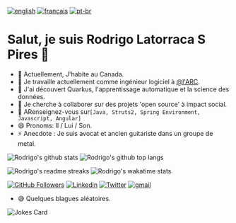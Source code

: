[![english](https://img.shields.io/badge/Language-English-red)](https://github.com/rlatorraca/rlatorraca/blob/master/README.md)
[![francais](https://img.shields.io/badge/Language-Fran%C3%A7ais-blue)](https://github.com/rlatorraca/rlatorraca/blob/master/README.fr.md)
[![pt-br](https://img.shields.io/badge/Language-Portugu%C3%AAs-brightgreen)](https://github.com/rlatorraca/rlatorraca/blob/master/README.pt-br.md)

# Salut, je suis Rodrigo Latorraca S Pires 👋
- :house_with_garden: Actuellement, J'habite au Canada.
- 🔭 Je travaille actuellement comme ingénieur logiciel à [@l'ARC](https://www.cra-arc.gc.ca/).
- 🌱 J'ai découvert Quarkus, l'apprentissage automatique et la science des données.
- 👯 Je cherche à collaborer sur des projets 'open source' à impact social.
- 💬 ARenseignez-vous sur`[Java, Struts2, Spring Environment, Javascript, Angular]` 
- 😄 Pronoms: Il / Lui / Son.
- ⚡ Anecdote : Je suis avocat et ancien guitariste dans un groupe de metal.


![Rodrigo's github stats](https://github-readme-stats.vercel.app/api?username=rlatorraca&theme=dracula&show_icons=true) 
![Rodrigo's github top langs](https://github-readme-stats.vercel.app/api/top-langs/?username=rlatorraca&theme=dracula&layout=compact&hide=jupyter%20notebook)

![Rodrigo's readme streaks](https://github-readme-streak-stats.herokuapp.com/?user=rlatorraca&theme=dracula&hide_border=false)
![Rodrigo's wakatime stats](https://github-readme-stats.vercel.app/api/wakatime?username=rlatorraca&theme=dracula&layout=compact=)



[![GitHub Followers](https://img.shields.io/github/followers/rlatorraca?style=flat&labelColor=0D0D0D&logo=Github&Color=white)](https://github.com/rlatorraca)
[![Linkedin](https://img.shields.io/badge/-LinkedIn-060606?style=flat&labelColor=0D0D0D&logo=Linkedin&Color=white)](https://www.linkedin.com/in/rodrigo-ls-pires/)
[![Twitter](https://img.shields.io/badge/-Twitter-060606?style=flat&labelColor=0D0D0D&logo=Twitter&Color=white)](https://twitter.com/)
[![gmail](https://img.shields.io/badge/Gmail-D14836?style=flat&logo=Gmail&logoColor=white)](mailto:rlatorraca@gmail.com)

- :sweat_smile: Quelques blagues aléatoires.

![Jokes Card](https://readme-jokes.vercel.app/api)
